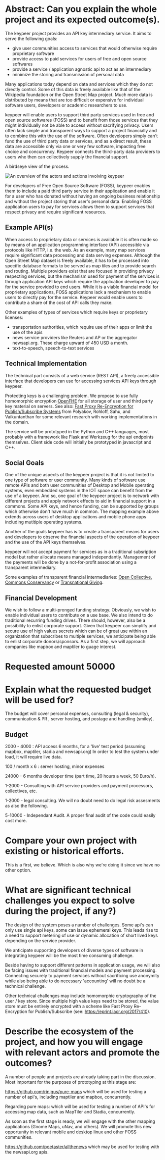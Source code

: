 # Abstract: Can you explain the whole project and its expected outcome(s).

The keypeer project provides an API key intermediary service. It aims to serve the following goals:

  * give user communities access to services that would otherwise require proprietary software
  * provide access to paid services for users of free and open source softwares
  * provide a service / application agnostic api to act as an intermediary
  * minimize the storing and transmission of personal data 

Many applications today depend on data and services which they do not directly control. Some of this data is freely available like that of the Wikipedia foundation or the Open Street Map project. Much more data is distributed by means that are too difficult or expensive for individual software users, developers or academic researchers to use.

keypeer will enable users to support third party services used in free and open source softwares (FOSS) and to benefit from those services that they might individually not be able to access without sacrifying privacy. Users often lack simple and transparent ways to support a project financially and to combine this with the use of the software. Often developers simply can't fund the use of third party data or services, and as a direct result, these data are accessible only via one or very few software, impacting free choice and concurrency. Keypeer connects the third-party data providers to users who then can collectively supply the financial support.

A birdseye view of the process.

![An overview of the actors and actions involving keypeer](overview.png)

For developers of Free Open Source Software (FOSS), keypeer enables them to include a paid third party service in their application and enable it for a user who has donated without having an ongoing business relationship and without the project storing that user's personal data. Enabling FOSS application users to pay for services allows them to support services that respect privacy and require significant resources.

## Example API(s)

When access to proprietary data or services is available it is often made so by means of an application programming interface (API) accessible via protocols like HTTP, i.e. the web. As an example, many map services require significant data processing and data serving expenses. Although the Open Street Map dataset is freely available, it has to be processed into specific database formats to be served as map tiles and to provide search and routing. Multiple providers exist that are focused in providing privacy respecting services, but the mechanism used for payment of the services is through application API keys which require the application developer to pay for the service provided to end users. While it is a viable financial model for proprietary applications, FOSS applications lack a mechanism to enable users to directly pay for the service. Keypeer would enable users to contribute a share of the cost of API calls they make.

Other examples of types of services which require keys or proprietary licenses:

  * transportation authorities, which require use of their apps or limit the use of the apis
  * news service providers like Reuters and AP or the aggregator newsapi.org. These charge upward of 450 USD a month. 
  * text-to-speech, speech-to-text services

## Technical Implementation

The technical part consists of a web service (REST API), a freely accessible interface that developers can use for accessing services API keys through keypeer.

Protecting keys is a challenging problem. We propose to use fully homomorphic encryption [OpenFHE](https://en.wikipedia.org/wiki/OpenFHE) for all storage of user and third party key material on servers. See also: [Fast Proxy Re-Encryption for Publish/Subscribe Systems](https://eprint.iacr.org/2017/410) from Polyakov, Rohloff, Sahu, and Vaikuntanthan for some relevant research with working implementations in the domain.

The service will be prototyped in the Python and C++ languages, most probably with a framework like Flask and Werkzeug for the api endpoints themselves. Client side code will initially be prototyped in javascript and C++. 

## Social Goals

One of the unique aspects of the keypeer project is that it is not limited to one type of software or user community. Many kinds of software use remote APIs and both user communities of Desktop and Mobile operating systems, even embedded systems in the IOT space can benefit from the use of a keypeer. And so, one goal of the keypeer project is to network with different projects and apply network effects to aid in financial support in a commons. Some API keys, and hence funding, can be supported by groups which otherwise don't have much in common. The mapping example above extends across users of desktop applications and mobile phone apps including mutltiple operating systems.

Another of the goals keypeer has is to create a transparent means for users and developers to observe the financial aspects of the operation of keypeer and the use of the API keys themselves.

keypeer will not accept payment for services as in a traditional subsription model but rather allocate means managed independantly.  Management of the payments will be done by a not-for-profit association using a transparent intermediary.

Some examples of transparent financial intermediaries: [Open Collective](https://opencollective.com/europe), [Commons Conservancy](https://commonsconservancy.org/) or [Transnational Giving](https://www.transnationalgiving.eu/).

## Financial Development

We wish to follow a multi-pronged funding strategy. Obviously, we wish to enable individual users to contribute on a use base. We also intend to do traditional recurring funding drives. There should, however, also be a possibility to enlist corporate support. Given that keypeer can simplify and secure use of high values secrets which can be of great use within an organization that subscribes to multiple services, we anticipate being able to enlist corporate donors/sponsors. As a first step, we will approach companies like mapbox and maptiler to guage interest.

# Requested amount  50000

# Explain what the requested budget will be used for? 

The budget will cover personal expenses, consulting (legal & security), communication & PR , server hosting, and postage and handling (smiley). 

## Budget

2000 - 4000 :  API access 6 months, for a 'live' test period (assuming mapbox, maptiler, stadia and newsapi.org)
In order to test the system under load, it will require live data.

100 / month x 6  : server hosting, minor expenses

24000 - 6 months developer time (part time, 20 hours a week, 50 Euro/h). 

1-2000 - Consulting with API service providers and payment processors, collectives, etc.

1-2000 - legal consulting. We will no doubt need to do legal risk assesments as also the following.

5-10000 - Independant Audit. A proper final audit of the code could easily cost more.

# Compare your own project with existing or historical efforts.

This is a first, we believe. Which is also why we're doing it since we have no other option.

# What are significant technical challenges you expect to solve during the project, if any?)

The design of the system poses a number of challenges. Some api's can only use single api keys, some can issue ephemeral keys.  This leads rise to a need to support metering of use or dynamic allocation of short lived keys depending on the service provider. 

We anticipate supporting developers of diverse types of software in integrating keypeer will be the most time consuming challenge.

Beside having to support different patterns in application usage, we will also be facing issues with traditional financial models and payment processing. Connecting securely to payment services without sacrificing use anonymity while also being able to do necessary 'accounting' will no doubt be a technical challenge.

Other technical challenges may include homomorphic cryptography of the user / key store. Since multiple high value keys need to be stored, the value store must be entirely encrypted with a scheme like Fast Proxy Re-Encryption for Publish/Subscribe (see: https://eprint.iacr.org/2017/410).

# Describe the ecosystem of the project, and how you will engage with relevant actors and promote the outcomes?

A number of people and projects are already taking part in the discussion. Most important for the purposes of prototyping at this stage are:

https://github.com/rinigus/pure-maps which will be used for testing a number of api's, including maptiler and mapbox, concurrently.

Regarding pure maps: which will be used for testing a number of API's for accessing map data, such as MapTiler and Stadia, concurrently.

As soon as the first stage is ready, we will engage with the other mapping applications (Gnome Maps, uNav, and others). We will promote this new opportunity in relevant mobile and desktop linux and other FOSS communities.

https://github.com/poetaster/allthenews which may be used for testing with the newsapi.org apis.

